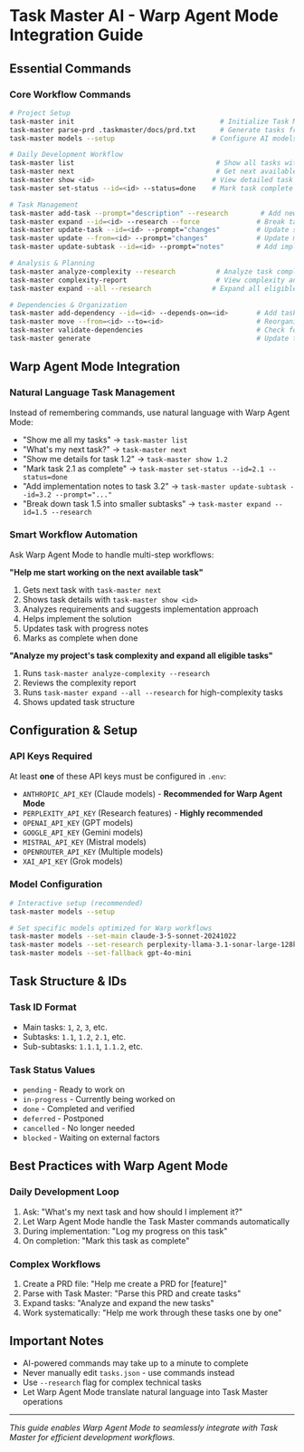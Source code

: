 # Task Master AI - Warp Agent Mode Integration Guide

## Essential Commands

### Core Workflow Commands

```bash
# Project Setup
task-master init                                    # Initialize Task Master in current project
task-master parse-prd .taskmaster/docs/prd.txt      # Generate tasks from PRD document
task-master models --setup                        # Configure AI models interactively

# Daily Development Workflow
task-master list                                   # Show all tasks with status
task-master next                                   # Get next available task to work on
task-master show <id>                             # View detailed task information (e.g., task-master show 1.2)
task-master set-status --id=<id> --status=done    # Mark task complete

# Task Management
task-master add-task --prompt="description" --research        # Add new task with AI assistance
task-master expand --id=<id> --research --force              # Break task into subtasks
task-master update-task --id=<id> --prompt="changes"         # Update specific task
task-master update --from=<id> --prompt="changes"            # Update multiple tasks from ID onwards
task-master update-subtask --id=<id> --prompt="notes"        # Add implementation notes to subtask

# Analysis & Planning
task-master analyze-complexity --research          # Analyze task complexity
task-master complexity-report                      # View complexity analysis
task-master expand --all --research               # Expand all eligible tasks

# Dependencies & Organization
task-master add-dependency --id=<id> --depends-on=<id>       # Add task dependency
task-master move --from=<id> --to=<id>                       # Reorganize task hierarchy
task-master validate-dependencies                            # Check for dependency issues
task-master generate                                         # Update task markdown files (usually auto-called)
```

## Warp Agent Mode Integration

### Natural Language Task Management

Instead of remembering commands, use natural language with Warp Agent Mode:

- "Show me all my tasks" → `task-master list`
- "What's my next task?" → `task-master next`
- "Show me details for task 1.2" → `task-master show 1.2`
- "Mark task 2.1 as complete" → `task-master set-status --id=2.1 --status=done`
- "Add implementation notes to task 3.2" → `task-master update-subtask --id=3.2 --prompt="..."`
- "Break down task 1.5 into smaller subtasks" → `task-master expand --id=1.5 --research`

### Smart Workflow Automation

Ask Warp Agent Mode to handle multi-step workflows:

**"Help me start working on the next available task"**
1. Gets next task with `task-master next`
2. Shows task details with `task-master show <id>`
3. Analyzes requirements and suggests implementation approach
4. Helps implement the solution
5. Updates task with progress notes
6. Marks as complete when done

**"Analyze my project's task complexity and expand all eligible tasks"**
1. Runs `task-master analyze-complexity --research`
2. Reviews the complexity report
3. Runs `task-master expand --all --research` for high-complexity tasks
4. Shows updated task structure

## Configuration & Setup

### API Keys Required

At least **one** of these API keys must be configured in `.env`:

- `ANTHROPIC_API_KEY` (Claude models) - **Recommended for Warp Agent Mode**
- `PERPLEXITY_API_KEY` (Research features) - **Highly recommended**
- `OPENAI_API_KEY` (GPT models)
- `GOOGLE_API_KEY` (Gemini models)
- `MISTRAL_API_KEY` (Mistral models)
- `OPENROUTER_API_KEY` (Multiple models)
- `XAI_API_KEY` (Grok models)

### Model Configuration

```bash
# Interactive setup (recommended)
task-master models --setup

# Set specific models optimized for Warp workflows
task-master models --set-main claude-3-5-sonnet-20241022
task-master models --set-research perplexity-llama-3.1-sonar-large-128k-online
task-master models --set-fallback gpt-4o-mini
```

## Task Structure & IDs

### Task ID Format
- Main tasks: `1`, `2`, `3`, etc.
- Subtasks: `1.1`, `1.2`, `2.1`, etc.
- Sub-subtasks: `1.1.1`, `1.1.2`, etc.

### Task Status Values
- `pending` - Ready to work on
- `in-progress` - Currently being worked on
- `done` - Completed and verified
- `deferred` - Postponed
- `cancelled` - No longer needed
- `blocked` - Waiting on external factors

## Best Practices with Warp Agent Mode

### Daily Development Loop
1. Ask: "What's my next task and how should I implement it?"
2. Let Warp Agent Mode handle the Task Master commands automatically
3. During implementation: "Log my progress on this task"
4. On completion: "Mark this task as complete"

### Complex Workflows
1. Create a PRD file: "Help me create a PRD for [feature]"
2. Parse with Task Master: "Parse this PRD and create tasks"
3. Expand tasks: "Analyze and expand the new tasks"
4. Work systematically: "Help me work through these tasks one by one"

## Important Notes

- AI-powered commands may take up to a minute to complete
- Never manually edit `tasks.json` - use commands instead
- Use `--research` flag for complex technical tasks
- Let Warp Agent Mode translate natural language into Task Master operations

---

_This guide enables Warp Agent Mode to seamlessly integrate with Task Master for efficient development workflows._